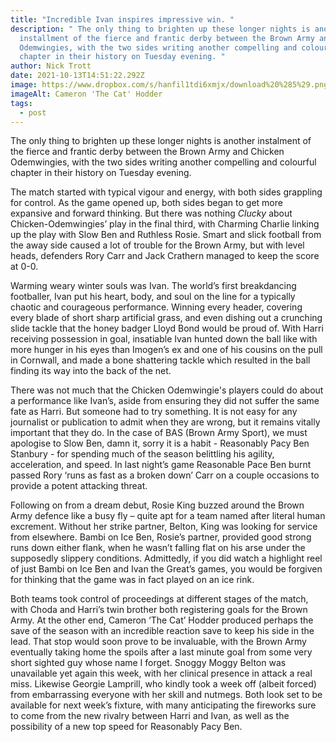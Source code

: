 ```yaml
---
title: "Incredible Ivan inspires impressive win. "
description: " The only thing to brighten up these longer nights is another
  installment of the fierce and frantic derby between the Brown Army and Chicken
  Odemwingies, with the two sides writing another compelling and colourful
  chapter in their history on Tuesday evening. "
author: Nick Trott
date: 2021-10-13T14:51:22.292Z
image: https://www.dropbox.com/s/hanfil1tdi6xmjx/download%20%285%29.png?dl=0
imageAlt: Cameron 'The Cat' Hodder
tags:
  - post
---
```



The only thing to brighten up these longer nights is another instalment of the fierce and frantic derby between the Brown Army and Chicken Odemwingies, with the two sides writing another compelling and colourful chapter in their history on Tuesday evening.





The match started with typical vigour and energy, with both sides grappling for control. As the game opened up, both sides began to get more expansive and forward thinking. But there was nothing *Clucky* about Chicken-Odemwingies’ play in the final third, with Charming Charlie linking up the play with Slow Ben and Ruthless Rosie. Smart and slick football from the away side caused a lot of trouble for the Brown Army, but with level heads, defenders Rory Carr and Jack Crathern managed to keep the score at 0-0.  



Warming weary winter souls was Ivan. The world’s first breakdancing footballer, Ivan put his heart, body, and soul on the line for a typically chaotic and courageous performance. Winning every header, covering every blade of short sharp artificial grass, and even dishing out a crunching slide tackle that the honey badger Lloyd Bond would be proud of. With Harri receiving possession in goal, insatiable Ivan hunted down the ball like with more hunger in his eyes than Imogen’s ex and one of his cousins on the pull in Cornwall, and made a bone shattering tackle which resulted in the ball finding its way into the back of the net. 



There was not much that the Chicken Odemwingie's players could do about a performance like Ivan’s, aside from ensuring they did not suffer the same fate as Harri. But someone had to try something. It is not easy for any journalist or publication to admit when they are wrong, but it remains vitally important that they do. In the case of BAS (Brown Army Sport), we must apologise to Slow Ben, damn it, sorry it is a habit - Reasonably Pacy Ben Stanbury - for spending much of the season belittling his agility, acceleration, and speed. In last night’s game Reasonable Pace Ben burnt passed Rory ‘runs as fast as a broken down’ Carr on a couple occasions to provide a potent attacking threat. 



Following on from a dream debut, Rosie King buzzed around the Brown Army defence like a busy fly – quite apt for a team named after literal human excrement. Without her strike partner, Belton, King was looking for service from elsewhere. Bambi on Ice Ben, Rosie’s partner, provided good strong runs down either flank, when he wasn’t falling flat on his arse under the supposedly slippery conditions. Admittedly, if you did watch a highlight reel of just Bambi on Ice Ben and Ivan the Great’s games, you would be forgiven for thinking that the game was in fact played on an ice rink. 



Both teams took control of proceedings at different stages of the match, with Choda and Harri’s twin brother both registering goals for the Brown Army. At the other end, Cameron ‘The Cat’ Hodder produced perhaps the save of the season with an incredible reaction save to keep his side in the lead. That stop would soon prove to be invaluable, with the Brown Army eventually taking home the spoils after a last minute goal from some very short sighted guy whose name I forget. Snoggy Moggy Belton was unavailable yet again this week, with her clinical presence in attack a real miss. Likewise Georgie Lamprill, who kindly took a week off (albeit forced) from embarrassing everyone with her skill and nutmegs. Both look set to be available for next week’s fixture, with many anticipating the fireworks sure to come from the new rivalry between Harri and Ivan, as well as the possibility of a new top speed for Reasonably Pacy Ben.